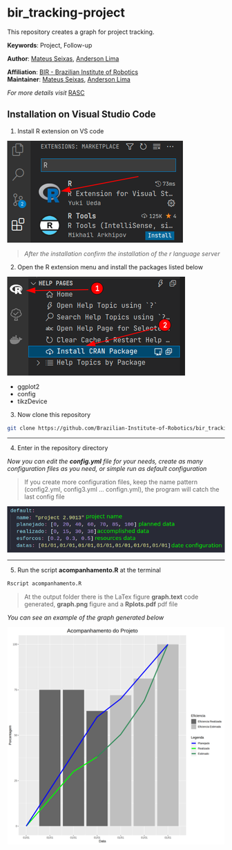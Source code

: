 # bir_tracking-project

This repository creates a graph for project tracking. 

**Keywords**: Project, Follow-up

**Author**: [Mateus Seixas](https://github.com/seixasxbr), [Anderson Lima](https://github.com/aldenpower)

**Affiliation**: [BIR - Brazilian Institute of Robotics](https://github.comBrazilian-Institute-of-Robotics) <br />
**Maintainer**: [Mateus Seixas](https://github.com/seixasxbr), [Anderson Lima](https://github.com/aldenpower)

_For more details visit_ [RASC](https://www.braziliansinrobotics.com/)

## Installation on Visual Studio Code

1. Install R extension on VS code

![graph](./source/extension.png)

> _After the installation confirm the installation of the r language server_

2. Open the R extension menu and install the packages listed below

![graph](./source/install.png)

- ggplot2
- config
- tikzDevice


3. Now clone this repository

```bash
git clone https://github.com/Brazilian-Institute-of-Robotics/bir_tracking-project.git
```
***
4. Enter in the repository directory

_Now you can edit the **config.yml** file for your needs, create as many configuration files as you need, or simple run as default configuration_

> If you create more configuration files, keep the name pattern (config2.yml, config3.yml ... confign.yml), the program will catch the last config file

![graph](./source/config.png)

***

5. Run the script **acompanhamento.R** at the terminal

```bash
Rscript acompanhamento.R
```

> At the output folder there is the LaTex figure **graph.text** code generated, **graph.png** figure and a **Rplots.pdf** pdf file


_You can see an example of the graph generated below_

![graph](./source/graph.png)
